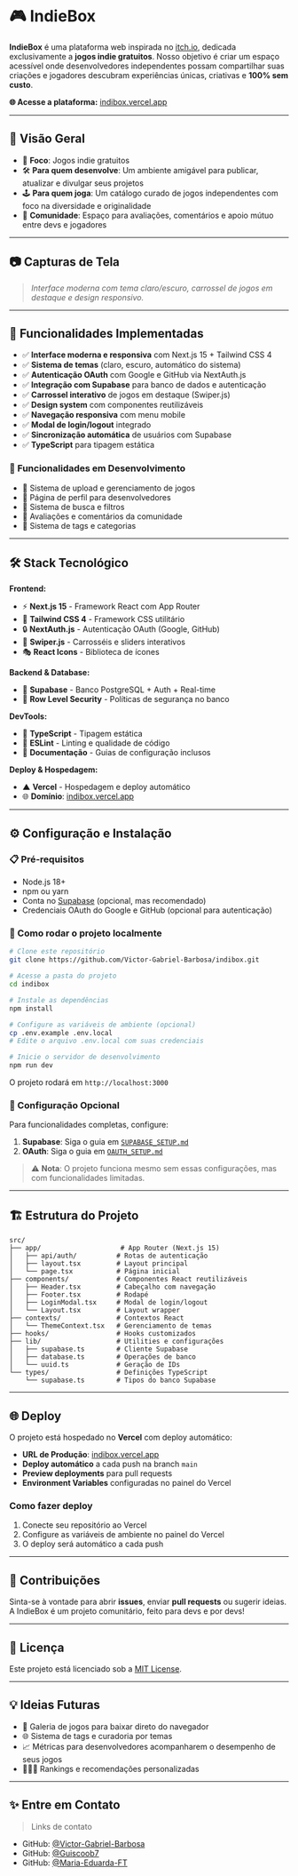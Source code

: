 # 🎮 IndieBox

**IndieBox** é uma plataforma web inspirada no [itch.io](https://itch.io), dedicada exclusivamente a **jogos indie gratuitos**. Nosso objetivo é criar um espaço acessível onde desenvolvedores independentes possam compartilhar suas criações e jogadores descubram experiências únicas, criativas e **100% sem custo**.

**🌐 Acesse a plataforma:** [indibox.vercel.app](https://indibox.vercel.app/)

---

## 🌟 Visão Geral

* 🎯 **Foco**: Jogos indie gratuitos
* 🛠️ **Para quem desenvolve**: Um ambiente amigável para publicar, atualizar e divulgar seus projetos
* 🕹️ **Para quem joga**: Um catálogo curado de jogos independentes com foco na diversidade e originalidade
* 💬 **Comunidade**: Espaço para avaliações, comentários e apoio mútuo entre devs e jogadores

---

## 📷 Capturas de Tela

> *Interface moderna com tema claro/escuro, carrossel de jogos em destaque e design responsivo.*

---

## 🚀 Funcionalidades Implementadas

* ✅ **Interface moderna e responsiva** com Next.js 15 + Tailwind CSS 4
* ✅ **Sistema de temas** (claro, escuro, automático do sistema)
* ✅ **Autenticação OAuth** com Google e GitHub via NextAuth.js
* ✅ **Integração com Supabase** para banco de dados e autenticação
* ✅ **Carrossel interativo** de jogos em destaque (Swiper.js)
* ✅ **Design system** com componentes reutilizáveis
* ✅ **Navegação responsiva** com menu mobile
* ✅ **Modal de login/logout** integrado
* ✅ **Sincronização automática** de usuários com Supabase
* ✅ **TypeScript** para tipagem estática

### 🔄 Funcionalidades em Desenvolvimento

* 🔧 Sistema de upload e gerenciamento de jogos
* 🔧 Página de perfil para desenvolvedores
* 🔧 Sistema de busca e filtros
* 🔧 Avaliações e comentários da comunidade
* 🔧 Sistema de tags e categorias

---

## 🛠️ Stack Tecnológico

**Frontend:**

* ⚡ **Next.js 15** - Framework React com App Router
* 🎨 **Tailwind CSS 4** - Framework CSS utilitário
* 🔒 **NextAuth.js** - Autenticação OAuth (Google, GitHub)
* 🎠 **Swiper.js** - Carrosséis e sliders interativos
* 🎭 **React Icons** - Biblioteca de ícones

**Backend & Database:**

* 🐘 **Supabase** - Banco PostgreSQL + Auth + Real-time
* 🔐 **Row Level Security** - Políticas de segurança no banco

**DevTools:**

* 📘 **TypeScript** - Tipagem estática
* 🧹 **ESLint** - Linting e qualidade de código
* 📝 **Documentação** - Guias de configuração inclusos

**Deploy & Hospedagem:**

* ▲ **Vercel** - Hospedagem e deploy automático
* 🌐 **Domínio**: [indibox.vercel.app](https://indibox.vercel.app/)

---

## ⚙️ Configuração e Instalação

### 📋 Pré-requisitos

* Node.js 18+
* npm ou yarn
* Conta no [Supabase](https://supabase.com) (opcional, mas recomendado)
* Credenciais OAuth do Google e GitHub (opcional para autenticação)

### 🚀 Como rodar o projeto localmente

```bash
# Clone este repositório
git clone https://github.com/Victor-Gabriel-Barbosa/indibox.git

# Acesse a pasta do projeto
cd indibox

# Instale as dependências
npm install

# Configure as variáveis de ambiente (opcional)
cp .env.example .env.local
# Edite o arquivo .env.local com suas credenciais

# Inicie o servidor de desenvolvimento
npm run dev
```

O projeto rodará em `http://localhost:3000`

### 🔧 Configuração Opcional

Para funcionalidades completas, configure:

1. **Supabase**: Siga o guia em [`SUPABASE_SETUP.md`](./SUPABASE_SETUP.md)
2. **OAuth**: Siga o guia em [`OAUTH_SETUP.md`](./OAUTH_SETUP.md)

> ⚠️ **Nota**: O projeto funciona mesmo sem essas configurações, mas com funcionalidades limitadas.

---

## 🏗️ Estrutura do Projeto

```text
src/
├── app/                    # App Router (Next.js 15)
│   ├── api/auth/          # Rotas de autenticação
│   ├── layout.tsx         # Layout principal
│   └── page.tsx           # Página inicial
├── components/            # Componentes React reutilizáveis
│   ├── Header.tsx         # Cabeçalho com navegação
│   ├── Footer.tsx         # Rodapé
│   ├── LoginModal.tsx     # Modal de login/logout
│   └── Layout.tsx         # Layout wrapper
├── contexts/              # Contextos React
│   └── ThemeContext.tsx   # Gerenciamento de temas
├── hooks/                 # Hooks customizados
├── lib/                   # Utilities e configurações
│   ├── supabase.ts        # Cliente Supabase
│   ├── database.ts        # Operações de banco
│   └── uuid.ts            # Geração de IDs
└── types/                 # Definições TypeScript
    └── supabase.ts        # Tipos do banco Supabase
```

---

## 🌐 Deploy

O projeto está hospedado no **Vercel** com deploy automático:

* **URL de Produção**: [indibox.vercel.app](https://indibox.vercel.app/)
* **Deploy automático** a cada push na branch `main`
* **Preview deployments** para pull requests
* **Environment Variables** configuradas no painel do Vercel

### Como fazer deploy

1. Conecte seu repositório ao Vercel
2. Configure as variáveis de ambiente no painel do Vercel
3. O deploy será automático a cada push

---

## 🤝 Contribuições

Sinta-se à vontade para abrir **issues**, enviar **pull requests** ou sugerir ideias. A IndieBox é um projeto comunitário, feito para devs e por devs!

---

## 📄 Licença

Este projeto está licenciado sob a [MIT License](LICENSE).

---

## 💡 Ideias Futuras

* 💾 Galeria de jogos para baixar direto do navegador
* 🌐 Sistema de tags e curadoria por temas
* 📈 Métricas para desenvolvedores acompanharem o desempenho de seus jogos
* 🧑‍🤝‍🧑 Rankings e recomendações personalizadas

---

## ✨ Entre em Contato

> Links de contato

* GitHub: [@Victor-Gabriel-Barbosa](https://github.com/Victor-Gabriel-Barbosa)
* GitHub: [@Guiscoob7](https://github.com/Guiscoob7)
* GitHub: [@Maria-Eduarda-FT](https://github.com/Maria-Eduarda-FT)
